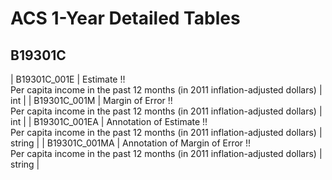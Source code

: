 # ACS 1-Year Detailed Tables

## B19301C

| B19301C_001E | Estimate !!<br>Per capita income in the past 12 months (in 2011 inflation-adjusted dollars) | int |
| B19301C_001M | Margin of Error !!<br>Per capita income in the past 12 months (in 2011 inflation-adjusted dollars) | int |
| B19301C_001EA | Annotation of Estimate !!<br>Per capita income in the past 12 months (in 2011 inflation-adjusted dollars) | string |
| B19301C_001MA | Annotation of Margin of Error !!<br>Per capita income in the past 12 months (in 2011 inflation-adjusted dollars) | string |

